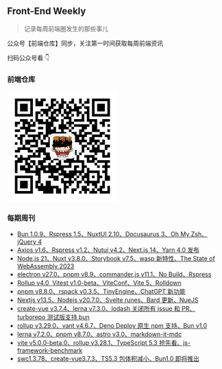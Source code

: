 ## Front-End Weekly

> 记录每周前端圈发生的那些事儿

公众号【前端仓库】同步，关注第一时间获取每周前端资讯

扫码公众号看 👇

### 前端仓库

![前端仓库](./assets/yuci_gzh.jpg)

### 每期周刊

- [Bun 1.0.9、Rspress 1.5、NuxtUI 2.10、Docusaurus 3、Oh My Zsh、jQuery 4](https://github.com/hezizi/front-end-weekly/blob/main/src/2023-11-05.md)
- [Axios v1.6、Rspress v1.2、Nutui v4.2、Next.js 14、Yarn 4.0 发布](https://github.com/hezizi/front-end-weekly/blob/main/src/2023-10-29.md)
- [Node.js 21、Nuxt v3.8.0、Storybook v7.5、wasp 新特性、The State of WebAssembly 2023](https://github.com/hezizi/front-end-weekly/blob/main/src/2023-10-22.md)
- [electron v27.0、pnpm v8.9、commander.js v11.1、No Build、Rspress](https://github.com/hezizi/front-end-weekly/blob/main/src/2023-10-13.md)
- [Rollup v4.0, Vitest v1.0-beta、ViteConf、Vite 5、Rolldown](https://github.com/hezizi/front-end-weekly/blob/main/src/2023-10-06.md)
- [pnpm v8.8.0、rspack v0.3.5、TinyEngine、ChatGPT 新功能](https://github.com/hezizi/front-end-weekly/blob/main/src/2023-09-28.md)
- [Nextjs v13.5、Nodejs v20.7.0、Svelte runes、Bard 更新、NueJS](https://github.com/hezizi/front-end-weekly/blob/main/src/2023-09-22.md)
- [create-vue v3.7.4、lerna v7.3.0、lodash 关闭所有 issue 和 PR、turborepo 测试版支持 bun](https://github.com/hezizi/front-end-weekly/blob/main/src/2023-09-17.md)
- [rollup v3.29.0、vant v4.6.7、Deno Deploy 原生 npm 支持、Bun v1.0](https://github.com/hezizi/front-end-weekly/blob/main/src/2023-09-08.md)
- [lerna v7.2.0、pnpm v8.7.0、astro v3.0、markdown-it-mdc](https://github.com/hezizi/front-end-weekly/blob/main/src/2023-09-02.md)
- [vite v5.0.0-beta.0、rollup v3.28.1、TypeScript 5.3 抢先看、js-framework-benchmark](https://github.com/hezizi/front-end-weekly/blob/main/src/2023-08-25.md)
- [swc1.3.78、create-vue3.7.3、TS5.3 包体积减小、Bun1.0 即将推出](https://github.com/hezizi/front-end-weekly/blob/main/src/2023-08-20.md)
